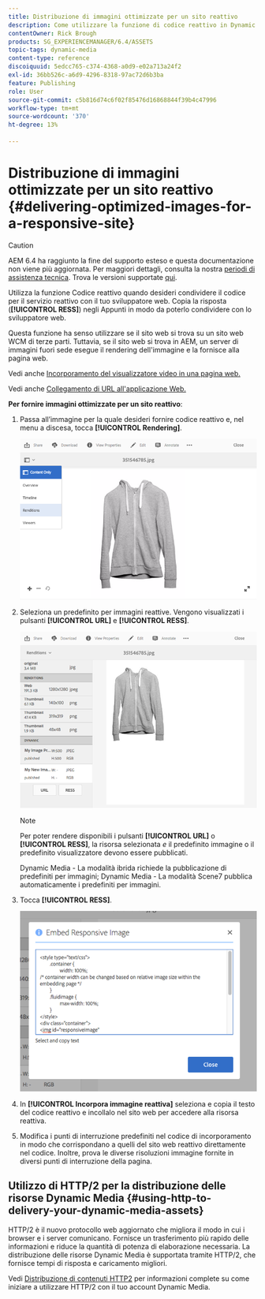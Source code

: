 ```yaml
---
title: Distribuzione di immagini ottimizzate per un sito reattivo
description: Come utilizzare la funzione di codice reattivo in Dynamic Media per fornire immagini ottimizzate
contentOwner: Rick Brough
products: SG_EXPERIENCEMANAGER/6.4/ASSETS
topic-tags: dynamic-media
content-type: reference
discoiquuid: 5edcc765-c374-4368-a0d9-e02a713a24f2
exl-id: 36bb526c-a6d9-4296-8318-97ac72d6b3ba
feature: Publishing
role: User
source-git-commit: c5b816d74c6f02f85476d16868844f39b4c47996
workflow-type: tm+mt
source-wordcount: '370'
ht-degree: 13%

---
```


# Distribuzione di immagini ottimizzate per un sito reattivo {#delivering-optimized-images-for-a-responsive-site}

>[!CAUTION]
>
>AEM 6.4 ha raggiunto la fine del supporto esteso e questa documentazione non viene più aggiornata. Per maggiori dettagli, consulta la nostra [periodi di assistenza tecnica](https://helpx.adobe.com/it/support/programs/eol-matrix.html). Trova le versioni supportate [qui](https://experienceleague.adobe.com/docs/).

Utilizza la funzione Codice reattivo quando desideri condividere il codice per il servizio reattivo con il tuo sviluppatore web. Copia la risposta (**[!UICONTROL RESS]**) negli Appunti in modo da poterlo condividere con lo sviluppatore web.

Questa funzione ha senso utilizzare se il sito web si trova su un sito web WCM di terze parti. Tuttavia, se il sito web si trova in AEM, un server di immagini fuori sede esegue il rendering dell&#39;immagine e la fornisce alla pagina web.

Vedi anche [Incorporamento del visualizzatore video in una pagina web.](embed-code.md)

Vedi anche [Collegamento di URL all&#39;applicazione Web.](linking-urls-to-yourwebapplication.md)

**Per fornire immagini ottimizzate per un sito reattivo**:

1. Passa all’immagine per la quale desideri fornire codice reattivo e, nel menu a discesa, tocca **[!UICONTROL Rendering]**.

   ![chlimage_1-408](assets/chlimage_1-408.png)

1. Seleziona un predefinito per immagini reattive. Vengono visualizzati i pulsanti **[!UICONTROL URL]** e **[!UICONTROL RESS]**.

   ![chlimage_1-409](assets/chlimage_1-409.png)

   >[!NOTE]
   >
   >Per poter rendere disponibili i pulsanti **[!UICONTROL URL]** o **[!UICONTROL RESS]**, la risorsa selezionata *e* il predefinito immagine o il predefinito visualizzatore devono essere pubblicati.
   >
   >Dynamic Media - La modalità ibrida richiede la pubblicazione di predefiniti per immagini; Dynamic Media - La modalità Scene7 pubblica automaticamente i predefiniti per immagini.

1. Tocca **[!UICONTROL RESS]**.

   ![chlimage_1-410](assets/chlimage_1-410.png)

1. In **[!UICONTROL Incorpora immagine reattiva]** seleziona e copia il testo del codice reattivo e incollalo nel sito web per accedere alla risorsa reattiva.
1. Modifica i punti di interruzione predefiniti nel codice di incorporamento in modo che corrispondano a quelli del sito web reattivo direttamente nel codice. Inoltre, prova le diverse risoluzioni immagine fornite in diversi punti di interruzione della pagina.

## Utilizzo di HTTP/2 per la distribuzione delle risorse Dynamic Media {#using-http-to-delivery-your-dynamic-media-assets}

HTTP/2 è il nuovo protocollo web aggiornato che migliora il modo in cui i browser e i server comunicano. Fornisce un trasferimento più rapido delle informazioni e riduce la quantità di potenza di elaborazione necessaria. La distribuzione delle risorse Dynamic Media è supportata tramite HTTP/2, che fornisce tempi di risposta e caricamento migliori.

Vedi [Distribuzione di contenuti HTTP2](http2.md) per informazioni complete su come iniziare a utilizzare HTTP/2 con il tuo account Dynamic Media.
